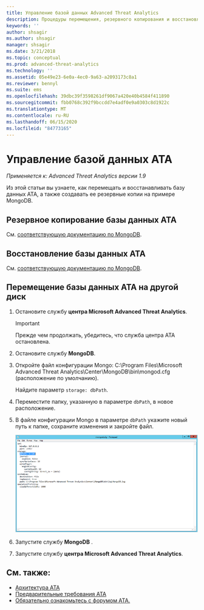 ```yaml
---
title: Управление базой данных Advanced Threat Analytics
description: Процедуры перемещения, резервного копирования и восстановления базы данных ATA.
keywords: ''
author: shsagir
ms.author: shsagir
manager: shsagir
ms.date: 3/21/2018
ms.topic: conceptual
ms.prod: advanced-threat-analytics
ms.technology: ''
ms.assetid: 05e49e23-6e0a-4ec0-9a63-a2093173c8a1
ms.reviewer: bennyl
ms.suite: ems
ms.openlocfilehash: 39dbc39f3598261df9067a420e40b4584f411890
ms.sourcegitcommit: fbb0768c392f9bccdd7e4adf0e9a0303c8d1922c
ms.translationtype: MT
ms.contentlocale: ru-RU
ms.lasthandoff: 06/15/2020
ms.locfileid: "84773165"
---
```

# <a name="ata-database-management"></a>Управление базой данных ATA

*Применяется к: Advanced Threat Analytics версии 1.9*

Из этой статьи вы узнаете, как перемещать и восстанавливать базу данных ATA, а также создавать ее резервные копии на примере MongoDB.

## <a name="backing-up-the-ata-database"></a>Резервное копирование базы данных ATA
См. [соответствующую документацию по MongoDB](http://docs.mongodb.org/manual/administration/backup/).

## <a name="restoring-the-ata-database"></a>Восстановление базы данных ATA
См. [соответствующую документацию по MongoDB](http://docs.mongodb.org/manual/administration/backup/).

## <a name="moving-the-ata-database-to-another-drive"></a>Перемещение базы данных ATA на другой диск

1. Остановите службу **центра Microsoft Advanced Threat Analytics**.
   > [!Important] 
   > Прежде чем продолжать, убедитесь, что служба центра ATA остановлена.

2. Остановите службу **MongoDB**.

3. Откройте файл конфигурации Mongo: C:\Program Files\Microsoft Advanced Threat Analytics\Center\MongoDB\bin\mongod.cfg (расположение по умолчанию).

   Найдите параметр `storage: dbPath`.

4. Переместите папку, указанную в параметре `dbPath`, в новое расположение.

5. В файле конфигурации Mongo в параметре `dbPath` укажите новый путь к папке, сохраните изменения и закройте файл.

   ![Изменение конфигурации MongoDB (рисунок)](media/ATA-mongoDB-moveDB.png)

6. Запустите службу **MongoDB** .

7. Запустите службу **центра Microsoft Advanced Threat Analytics**.

## <a name="see-also"></a>См. также:
- [Архитектура ATA](ata-architecture.md)
- [Предварительные требования ATA](ata-prerequisites.md)
- [Обязательно ознакомьтесь с форумом ATA.](https://social.technet.microsoft.com/Forums/security/home?forum=mata)

